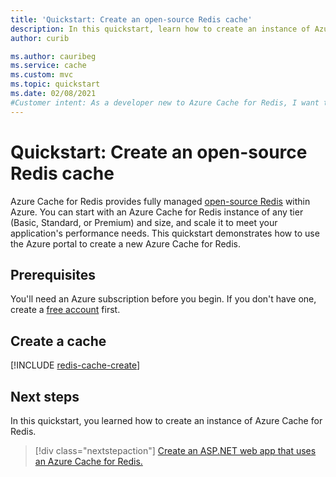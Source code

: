 ```yaml
---
title: 'Quickstart: Create an open-source Redis cache'
description: In this quickstart, learn how to create an instance of Azure Cache for Redis in Basic, Standard, or Premium tier
author: curib

ms.author: cauribeg
ms.service: cache
ms.custom: mvc
ms.topic: quickstart
ms.date: 02/08/2021
#Customer intent: As a developer new to Azure Cache for Redis, I want to create an instance of Azure Cache for Redis Enterprise tier.
---
```

# Quickstart: Create an open-source Redis cache

Azure Cache for Redis provides fully managed [open-source Redis](https://redis.io/) within Azure. You can start with an Azure Cache for Redis instance of any tier (Basic, Standard, or Premium) and size, and scale it to meet your application's performance needs. This quickstart demonstrates how to use the Azure portal to create a new Azure Cache for Redis.

## Prerequisites

You'll need an Azure subscription before you begin. If you don't have one, create a [free account](https://azure.microsoft.com/free/) first.

## Create a cache

[!INCLUDE [redis-cache-create](includes/redis-cache-create.md)]

## Next steps

In this quickstart, you learned how to create an instance of Azure Cache for Redis.

> [!div class="nextstepaction"]
> [Create an ASP.NET web app that uses an Azure Cache for Redis.](./cache-web-app-howto.md)

